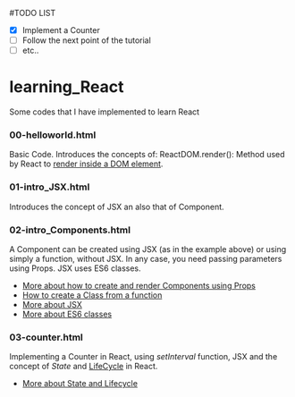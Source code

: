 #TODO LIST
- [x] Implement a Counter
- [ ] Follow the next point of the tutorial
- [ ] etc..

# learning_React
Some codes that I have implemented to learn React

### 00-helloworld.html
Basic Code.
Introduces the concepts of:
ReactDOM.render(): Method used by React to <a href="https://reactjs.org/docs/rendering-elements.html#rendering-an-element-into-the-dom">render inside a DOM element</a>.

### 01-intro_JSX.html
Introduces the concept of JSX an also that of Component.

### 02-intro_Components.html
A Component can be created using JSX (as in the example above) or using simply a function, without JSX. In any case, you need passing parameters using Props.
JSX uses ES6 classes.
* <a href="https://reactjs.org/docs/components-and-props.html">More about how to create and render Components using Props<a/>
* <a href="https://reactjs.org/docs/state-and-lifecycle.html#converting-a-function-to-a-class">How to create a Class from a function<a/>
* <a href="https://reactjs.org/docs/introducing-jsx.html">More about JSX</a>
* <a href="https://developer.mozilla.org/en-US/docs/Web/JavaScript/Reference/Classes">More about ES6 classes</a>


### 03-counter.html
Implementing a Counter in React, using <i>setInterval</i> function, JSX and the concept of <i>State</i> and <a href="https://reactjs.org/docs/state-and-lifecycle.html#adding-lifecycle-methods-to-a-classls">LifeCycle</a> in React.
* <a href="https://reactjs.org/docs/state-and-lifecycle.html">More about State and Lifecycle</a>




